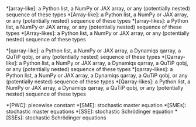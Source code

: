 *[array-like]: a Python list, a NumPy or JAX array, or any (potentially nested) sequence of these types
*[Array-like]: a Python list, a NumPy or JAX array, or any (potentially nested) sequence of these types
*[array-likes]: a Python list, a NumPy or JAX array, or any (potentially nested) sequence of these types
*[Array-likes]: a Python list, a NumPy or JAX array, or any (potentially nested) sequence of these types

*[qarray-like]: a Python list, a NumPy or JAX array, a Dynamiqs qarray, a QuTiP qobj, or any (potentially nested) sequence of these types
*[Qarray-like]: a Python list, a NumPy or JAX array, a Dynamiqs qarray, a QuTiP qobj, or any (potentially nested) sequence of these types
*[qarray-likes]: a Python list, a NumPy or JAX array, a Dynamiqs qarray, a QuTiP qobj, or any (potentially nested) sequence of these types
*[Qarray-likes]: a Python list, a NumPy or JAX array, a Dynamiqs qarray, a QuTiP qobj, or any (potentially nested) sequence of these types

*[PWC]: piecewise constant
*[SME]: stochastic master equation
*[SMEs]: stochastic master equations
*[SSE]: stochastic Schrödinger equation
*[SSEs]: stochastic Schrödinger equations

